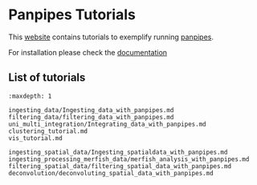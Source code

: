 # Panpipes Tutorials
This [website](https://panpipes-tutorials.readthedocs.io/en/latest/) contains tutorials to exemplify running [panpipes](https://panpipes-pipelines.readthedocs.io/en/latest/).

For installation please check the [documentation](https://github.com/DendrouLab/panpipes/blob/main/docs/install.md)

## List of tutorials

```{toctree}
:maxdepth: 1

ingesting_data/Ingesting_data_with_panpipes.md
filtering_data/filtering_data_with_panpipes.md
uni_multi_integration/Integrating_data_with_panpipes.md
clustering_tutorial.md
vis_tutorial.md

ingesting_spatial_data/Ingesting_spatialdata_with_panpipes.md
ingesting_processing_merfish_data/merfish_analysis_with_panpipes.md
filtering_spatial_data/filtering_spatial_data_with_panpipes.md
deconvolution/deconvoluting_spatial_data_with_panpipes.md
```
